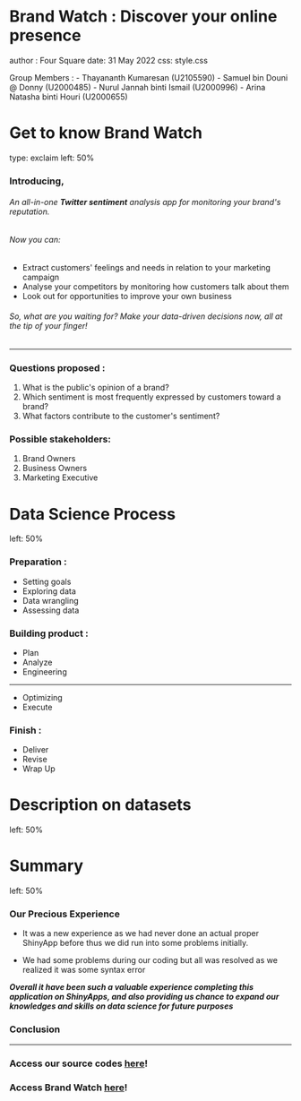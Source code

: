 # Brand Watch : Discover your online presence

author : Four Square date: 31 May 2022 css: style.css

Group Members : - Thayananth Kumaresan (U2105590) - Samuel bin Douni \@ Donny (U2000485) - Nurul Jannah binti Ismail (U2000996) - Arina Natasha binti Houri (U2000655)

# Get to know Brand Watch

type: exclaim left: 50%

### **Introducing,**

###### An all-in-one **Twitter sentiment** analysis app for monitoring your brand's reputation.

###### Now you can:

-   Extract customers' feelings and needs in relation to your marketing campaign
-   Analyse your competitors by monitoring how customers talk about them
-   Look out for opportunities to improve your own business

###### So, what are you waiting for? Make your data-driven decisions now, all at the tip of your finger!

------------------------------------------------------------------------

### **Questions proposed :**

1.  What is the public's opinion of a brand?
2.  Which sentiment is most frequently expressed by customers toward a brand?
3.  What factors contribute to the customer's sentiment?

### **Possible stakeholders:**

1.  Brand Owners
2.  Business Owners
3.  Marketing Executive

# Data Science Process

left: 50%

### **Preparation :**

-   Setting goals
-   Exploring data
-   Data wrangling
-   Assessing data

### **Building product :**

-   Plan
-   Analyze
-   Engineering

------------------------------------------------------------------------

-   Optimizing
-   Execute

### **Finish :**

-   Deliver
-   Revise
-   Wrap Up

# Description on datasets

left: 50%

# Summary

left: 50%

### **Our Precious Experience**

-   It was a new experience as we had never done an actual proper ShinyApp before thus we did run into some problems initially.

-   We had some problems during our coding but all was resolved as we realized it was some syntax error

***Overall it have been such a valuable experience completing this application on ShinyApps, and also providing us chance to expand our knowledges and skills on data science for future purposes***

### **Conclusion**

------------------------------------------------------------------------

### **Access our source codes [here](https://github.com/thaya1406/IDSProject)!**

### **Access Brand Watch [here](https://qsa0ef-thayananth0kumaresan.shinyapps.io/idss/)!**
